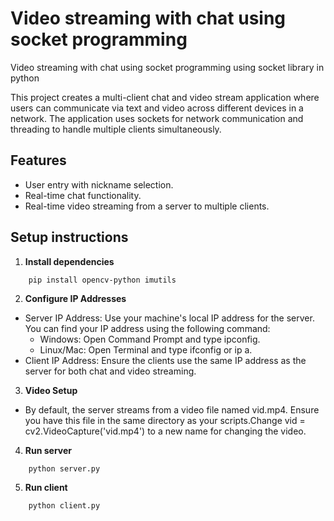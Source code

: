 # Video streaming with chat using socket programming 
Video streaming with chat using socket programming using socket library in python

This project creates a multi-client chat and video stream application where users can communicate via text and video across different devices in a network. The application uses sockets for network communication and threading to handle multiple clients simultaneously.

## Features
- User entry with nickname selection.
- Real-time chat functionality.
- Real-time video streaming from a server to multiple clients.

## Setup instructions
1. **Install dependencies**
```
    pip install opencv-python imutils
```
2. **Configure IP Addresses**
- Server IP Address: Use your machine's local IP address for the server. You can find your IP address using the following command:
    - Windows: Open Command Prompt and type ipconfig.
    - Linux/Mac: Open Terminal and type ifconfig or ip a.
- Client IP Address: Ensure the clients use the same IP address as the server for both chat and video streaming.
3. **Video Setup**
- By default, the server streams from a video file named vid.mp4. Ensure you have this file in the same directory as your scripts.Change vid = cv2.VideoCapture('vid.mp4') to a new name for changing the video.
4. **Run server**

```
    python server.py

```
5. **Run client**
```
    python client.py
```
